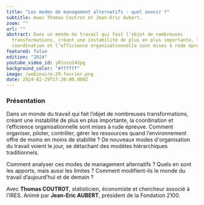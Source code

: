 ```yaml
---
title: "Les modes de management alternatifs : quel avenir ?"
subtitle: Avec Thomas Coutrot et Jean-Eric Aubert.
zoom: ""
url: ""
abstract: Dans un monde du travail qui fait l’objet de nombreuses
  transformations, créant une instabilité de plus en plus importante, la
  coordination et l’efficience organisationnelle sont mises à rude épreuve.
featured: false
edition: "2024"
youtube_video_id: yRlnzu14Vpg
background_color: "#ffffff"
image: /webinaire-29-fevrier.png
date: 2024-02-29T17:30:00.000Z
---
```

### Présentation

Dans un monde du travail qui fait l’objet de nombreuses transformations, créant une instabilité de plus en plus importante, la coordination et l’efficience organisationnelle sont mises à rude épreuve. Comment organiser, piloter, contrôler, gérer les ressources quand l’environnement offre de moins en moins de stabilité ?  De nouveaux modes d'organisation du travail voient le jour, se détachant des modèles hiérarchiques traditionnels. 

Comment analyser ces modes de management alternatifs ? Quels en sont les apports, mais aussi les limites ? Comment modifient-ils le monde du travail d’aujourd’hui et de demain ?

Avec **Thomas COUTROT**, statisticien, économiste et chercheur associé à l’IRES. Animé par **Jean-Eric AUBERT**, président de la Fondation 2100.
